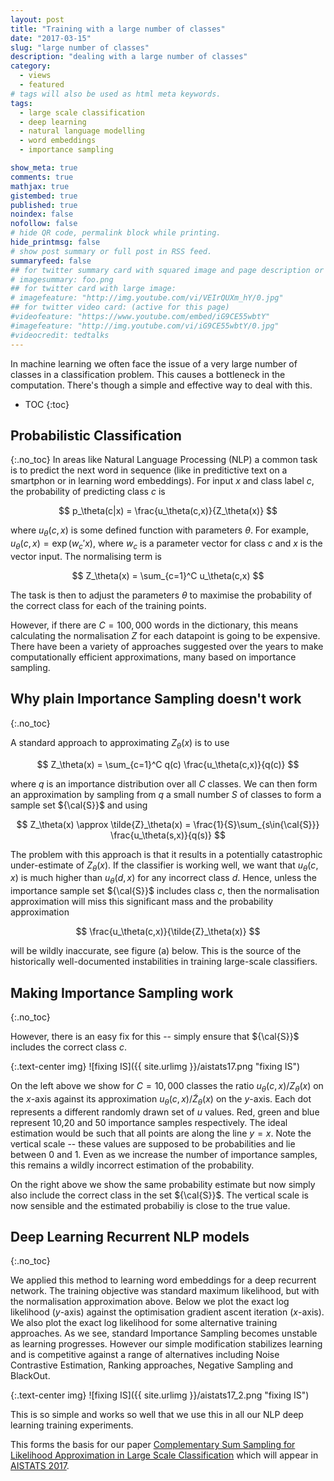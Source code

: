 ```yaml
---
layout: post
title: "Training with a large number of classes"
date: "2017-03-15"
slug: "large number of classes"
description: "dealing with a large number of classes"
category: 
  - views
  - featured
# tags will also be used as html meta keywords.
tags:
  - large scale classification
  - deep learning
  - natural language modelling
  - word embeddings
  - importance sampling

show_meta: true
comments: true
mathjax: true
gistembed: true
published: true
noindex: false
nofollow: false
# hide QR code, permalink block while printing.
hide_printmsg: false
# show post summary or full post in RSS feed.
summaryfeed: false
## for twitter summary card with squared image and page description or page excerpt:
# imagesummary: foo.png
## for twitter card with large image:
# imagefeature: "http://img.youtube.com/vi/VEIrQUXm_hY/0.jpg"
## for twitter video card: (active for this page)
#videofeature: "https://www.youtube.com/embed/iG9CE55wbtY"
#imagefeature: "http://img.youtube.com/vi/iG9CE55wbtY/0.jpg"
#videocredit: tedtalks
---
```


In machine learning we often face the issue of a very large number of classes in a classification problem. This causes a bottleneck in the computation. There's though a simple and effective way to deal with this. 


<!--more-->

* TOC
{:toc}


## Probabilistic Classification
{:.no_toc}
In areas like Natural Language Processing (NLP) a common task is to predict the next word in sequence (like in preditictive text on a smartphon or in learning word embeddings).  For input $x$ and class label $c$, the probability of predicting class $c$ is

$$
p_\theta(c|x) = \frac{u_\theta(c,x)}{Z_\theta(x)}
$$

where $u_\theta(c,x)$ is some defined function with parameters $\theta$. For example, $u_\theta(c,x)=\exp(w_c'x)$, where $w_c$ is a parameter vector for class $c$ and $x$ is the vector input.  The normalising term is

$$
Z_\theta(x) = \sum_{c=1}^C u_\theta(c,x)
$$

The task is then to adjust the parameters $\theta$ to maximise the probability of the correct class for each of the training points. 

However, if there are $C=100,000$ words in the dictionary, this means calculating the normalisation $Z$ for each datapoint is going to be expensive.  There have been a variety of approaches suggested over the years to make computationally efficient approximations, many based on importance sampling.  

## Why plain Importance Sampling doesn't work
{:.no_toc}

A standard approach to approximating $Z_\theta(x)$ is to use 

$$
Z_\theta(x) = \sum_{c=1}^C q(c) \frac{u_\theta(c,x)}{q(c)}
$$

where $q$ is an importance distribution over all $C$ classes.  We can then form an approximation by sampling from $q$ a small number $S$ of classes to form a sample set ${\cal{S}}$ and using

$$
Z_\theta(x) \approx \tilde{Z}_\theta(x) = \frac{1}{S}\sum_{s\in{\cal{S}}}  \frac{u_\theta(s,x)}{q(s)}
$$

The problem with this approach is that it results in a potentially catastrophic under-estimate of $Z_\theta(x)$.  If the classifier is working well, we want that $u_\theta(c,x)$ is much higher than $u_\theta(d,x)$ for any incorrect class $d$.  Hence, unless the importance sample set ${\cal{S}}$ includes class $c$, then the normalisation approximation will miss this significant mass and the probability approximation

$$
\frac{u_\theta(c,x)}{\tilde{Z}_\theta(x)}
$$

will be wildly inaccurate, see figure (a) below.  This is the source of the historically well-documented instabilities in training large-scale classifiers. 


## Making Importance Sampling work
{:.no_toc}

However, there is an easy fix for this -- simply ensure that ${\cal{S}}$ includes the correct class $c$.   

{:.text-center img}
![fixing IS]({{ site.urlimg }}/aistats17.png "fixing IS")

On the left above we show for $C=10,000$ classes the ratio $u_\theta(c,x)/Z_\theta(x)$ on the $x$-axis against its approximation  $u_\theta(c,x)/\tilde{Z}_\theta(x)$ on the $y$-axis. Each dot represents a different randomly drawn set of $u$ values. Red, green and blue represent 10,20 and 50 importance samples respectively. The ideal estimation would be such that all points are along the line $y=x$.  Note the vertical scale -- these values are supposed to be probabilities and lie between 0 and 1.  Even as we increase the number of importance samples, this remains a wildly incorrect estimation of the probability. 

On the right above we show the same probability estimate but now simply also include the correct class in the set ${\cal{S}}$. The vertical scale is now sensible and the estimated probabiliy is close to the true value. 


## Deep Learning Recurrent NLP models
{:.no_toc}

We applied this method to learning word embeddings for a deep
recurrent network.  The training objective was standard maximum
likelihood, but with the normalisation approximation above. Below we
plot the exact log likelihood ($y$-axis) against the optimisation
gradient ascent iteration ($x$-axis). We also plot the exact log
likelihood for some alternative training approaches. As we
see, standard Importance Sampling becomes unstable as learning
progresses. However our simple modification stabilizes learning and is
competitive against a range of alternatives including Noise
Contrastive Estimation, Ranking approaches, Negative Sampling and
BlackOut.

{:.text-center img}
![fixing IS]({{ site.urlimg }}/aistats17_2.png "fixing IS")

 This is so simple and works so well that we use this in all our NLP deep learning training experiments.  

This forms the basis for our paper [Complementary Sum Sampling for Likelihood Approximation in Large Scale Classification](http://web4.cs.ucl.ac.uk/staff/D.Barber/publications/AISTATS2017.pdf) which will appear in [AISTATS 2017](http://www.aistats.org/).
